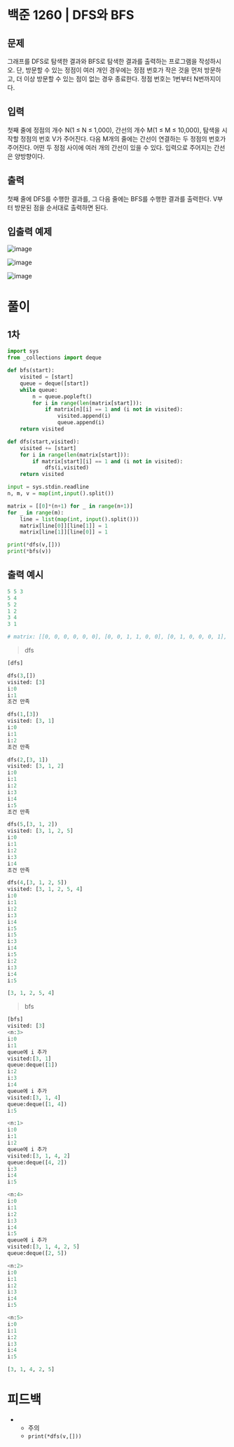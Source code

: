 # 백준 1260 | DFS와 BFS
## 문제
그래프를 DFS로 탐색한 결과와 BFS로 탐색한 결과를 출력하는 프로그램을 작성하시오. 단, 방문할 수 있는 정점이 여러 개인 경우에는 정점 번호가 작은 것을 먼저 방문하고, 더 이상 방문할 수 있는 점이 없는 경우 종료한다. 정점 번호는 1번부터 N번까지이다.

## 입력
첫째 줄에 정점의 개수 N(1 ≤ N ≤ 1,000), 간선의 개수 M(1 ≤ M ≤ 10,000), 탐색을 시작할 정점의 번호 V가 주어진다. 다음 M개의 줄에는 간선이 연결하는 두 정점의 번호가 주어진다. 어떤 두 정점 사이에 여러 개의 간선이 있을 수 있다. 입력으로 주어지는 간선은 양방향이다.

## 출력
첫째 줄에 DFS를 수행한 결과를, 그 다음 줄에는 BFS를 수행한 결과를 출력한다. V부터 방문된 점을 순서대로 출력하면 된다.

## 입출력 예제
![image](https://user-images.githubusercontent.com/62331803/96400603-24b9dc80-120c-11eb-85b1-5e72499e2b4b.png)
<br>

![image](https://user-images.githubusercontent.com/62331803/96400613-2c798100-120c-11eb-8c95-0d022b6bdc5a.png)
<br>

![image](https://user-images.githubusercontent.com/62331803/96400623-313e3500-120c-11eb-9099-cd564be55865.png)

# 풀이

## 1차

```python
import sys
from _collections import deque

def bfs(start):
    visited = [start]
    queue = deque([start])
    while queue:
        n = queue.popleft()
        for i in range(len(matrix[start])):
            if matrix[n][i] == 1 and (i not in visited):
                visited.append(i)
                queue.append(i)
    return visited

def dfs(start,visited):
    visited += [start]
    for i in range(len(matrix[start])):
        if matrix[start][i] == 1 and (i not in visited):
            dfs(i,visited)
    return visited

input = sys.stdin.readline
n, m, v = map(int,input().split())

matrix = [[0]*(n+1) for _ in range(n+1)]
for _ in range(m):
    line = list(map(int, input().split()))
    matrix[line[0]][line[1]] = 1
    matrix[line[1]][line[0]] = 1

print(*dfs(v,[]))
print(*bfs(v))
```

## 출력 예시 
```python
5 5 3
5 4
5 2
1 2
3 4
3 1

# matrix: [[0, 0, 0, 0, 0, 0], [0, 0, 1, 1, 0, 0], [0, 1, 0, 0, 0, 1], [0, 1, 0, 0, 1, 0], [0, 0, 0, 1, 0, 1], [0, 0, 1, 0, 1, 0]]
```

> dfs
```python
[dfs]

dfs(3,[])
visited: [3]
i:0
i:1
조건 만족

dfs(1,[3])
visited: [3, 1]
i:0
i:1
i:2
조건 만족

dfs(2,[3, 1])
visited: [3, 1, 2]
i:0
i:1
i:2
i:3
i:4
i:5
조건 만족

dfs(5,[3, 1, 2])
visited: [3, 1, 2, 5]
i:0
i:1
i:2
i:3
i:4
조건 만족

dfs(4,[3, 1, 2, 5])
visited: [3, 1, 2, 5, 4]
i:0
i:1
i:2
i:3
i:4
i:5
i:5
i:3
i:4
i:5
i:2
i:3
i:4
i:5

[3, 1, 2, 5, 4]

```

> bfs
```python
[bfs]
visited: [3]
<n:3>
i:0
i:1
queue에 i 추가
visited:[3, 1]
queue:deque([1])
i:2
i:3
i:4
queue에 i 추가
visited:[3, 1, 4]
queue:deque([1, 4])
i:5

<n:1>
i:0
i:1
i:2
queue에 i 추가
visited:[3, 1, 4, 2]
queue:deque([4, 2])
i:3
i:4
i:5

<n:4>
i:0
i:1
i:2
i:3
i:4
i:5
queue에 i 추가
visited:[3, 1, 4, 2, 5]
queue:deque([2, 5])

<n:2>
i:0
i:1
i:2
i:3
i:4
i:5

<n:5>
i:0
i:1
i:2
i:3
i:4
i:5

[3, 1, 4, 2, 5]
```


# 피드백
- * 주의
   - `print(*dfs(v,[]))`